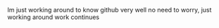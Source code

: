 Im just working around to know github very well
no need to worry, just working around
work continues
